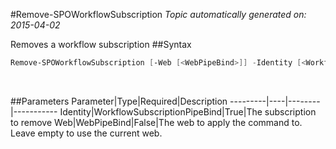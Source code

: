 #Remove-SPOWorkflowSubscription
*Topic automatically generated on: 2015-04-02*

Removes a workflow subscription
##Syntax
```powershell
Remove-SPOWorkflowSubscription [-Web [<WebPipeBind>]] -Identity [<WorkflowSubscriptionPipeBind>]
```
&nbsp;

##Parameters
Parameter|Type|Required|Description
---------|----|--------|-----------
Identity|WorkflowSubscriptionPipeBind|True|The subscription to remove
Web|WebPipeBind|False|The web to apply the command to. Leave empty to use the current web.
